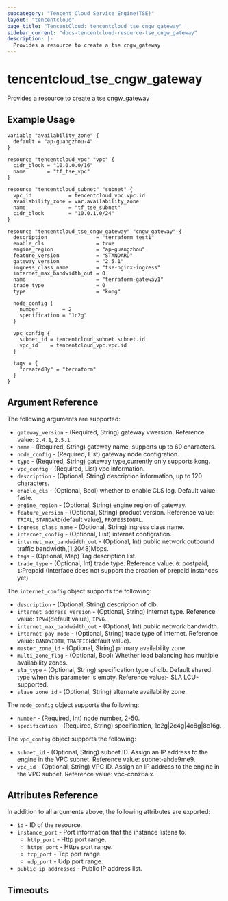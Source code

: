 ```yaml
---
subcategory: "Tencent Cloud Service Engine(TSE)"
layout: "tencentcloud"
page_title: "TencentCloud: tencentcloud_tse_cngw_gateway"
sidebar_current: "docs-tencentcloud-resource-tse_cngw_gateway"
description: |-
  Provides a resource to create a tse cngw_gateway
---
```


# tencentcloud_tse_cngw_gateway

Provides a resource to create a tse cngw_gateway

## Example Usage

```hcl
variable "availability_zone" {
  default = "ap-guangzhou-4"
}

resource "tencentcloud_vpc" "vpc" {
  cidr_block = "10.0.0.0/16"
  name       = "tf_tse_vpc"
}

resource "tencentcloud_subnet" "subnet" {
  vpc_id            = tencentcloud_vpc.vpc.id
  availability_zone = var.availability_zone
  name              = "tf_tse_subnet"
  cidr_block        = "10.0.1.0/24"
}

resource "tencentcloud_tse_cngw_gateway" "cngw_gateway" {
  description                = "terraform test1"
  enable_cls                 = true
  engine_region              = "ap-guangzhou"
  feature_version            = "STANDARD"
  gateway_version            = "2.5.1"
  ingress_class_name         = "tse-nginx-ingress"
  internet_max_bandwidth_out = 0
  name                       = "terraform-gateway1"
  trade_type                 = 0
  type                       = "kong"

  node_config {
    number        = 2
    specification = "1c2g"
  }

  vpc_config {
    subnet_id = tencentcloud_subnet.subnet.id
    vpc_id    = tencentcloud_vpc.vpc.id
  }

  tags = {
    "createdBy" = "terraform"
  }
}
```

## Argument Reference

The following arguments are supported:

* `gateway_version` - (Required, String) gateway vwersion. Reference value: `2.4.1`, `2.5.1`.
* `name` - (Required, String) gateway name, supports up to 60 characters.
* `node_config` - (Required, List) gateway node configration.
* `type` - (Required, String) gateway type,currently only supports kong.
* `vpc_config` - (Required, List) vpc information.
* `description` - (Optional, String) description information, up to 120 characters.
* `enable_cls` - (Optional, Bool) whether to enable CLS log. Default value: fasle.
* `engine_region` - (Optional, String) engine region of gateway.
* `feature_version` - (Optional, String) product version. Reference value: `TRIAL`, `STANDARD`(default value), `PROFESSIONAL`.
* `ingress_class_name` - (Optional, String) ingress class name.
* `internet_config` - (Optional, List) internet configration.
* `internet_max_bandwidth_out` - (Optional, Int) public network outbound traffic bandwidth,[1,2048]Mbps.
* `tags` - (Optional, Map) Tag description list.
* `trade_type` - (Optional, Int) trade type. Reference value: `0`: postpaid, `1`:Prepaid (Interface does not support the creation of prepaid instances yet).

The `internet_config` object supports the following:

* `description` - (Optional, String) description of clb.
* `internet_address_version` - (Optional, String) internet type. Reference value: `IPV4`(default value), `IPV6`.
* `internet_max_bandwidth_out` - (Optional, Int) public network bandwidth.
* `internet_pay_mode` - (Optional, String) trade type of internet. Reference value: `BANDWIDTH`, `TRAFFIC`(default value).
* `master_zone_id` - (Optional, String) primary availability zone.
* `multi_zone_flag` - (Optional, Bool) Whether load balancing has multiple availability zones.
* `sla_type` - (Optional, String) specification type of clb. Default shared type when this parameter is empty. Reference value:- SLA LCU-supported.
* `slave_zone_id` - (Optional, String) alternate availability zone.

The `node_config` object supports the following:

* `number` - (Required, Int) node number, 2-50.
* `specification` - (Required, String) specification, 1c2g|2c4g|4c8g|8c16g.

The `vpc_config` object supports the following:

* `subnet_id` - (Optional, String) subnet ID. Assign an IP address to the engine in the VPC subnet. Reference value: subnet-ahde9me9.
* `vpc_id` - (Optional, String) VPC ID. Assign an IP address to the engine in the VPC subnet. Reference value: vpc-conz6aix.

## Attributes Reference

In addition to all arguments above, the following attributes are exported:

* `id` - ID of the resource.
* `instance_port` - Port information that the instance listens to.
  * `http_port` - Http port range.
  * `https_port` - Https port range.
  * `tcp_port` - Tcp port range.
  * `udp_port` - Udp port range.
* `public_ip_addresses` - Public IP address list.


## Timeouts

<no value>


